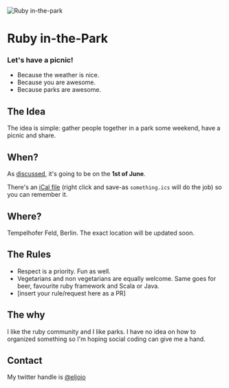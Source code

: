 ![Ruby in-the-park](https://raw.githubusercontent.com/ruby-in-the-park/ruby-in-the-park/master/logo.png?ab2bf9ccd67ec744296d8a0ce66c62ac376f4e14)

Ruby in-the-Park
================

### Let's have a picnic!
- Because the weather is nice.
- Because you are awesome.
- Because parks are awesome.

## The Idea
The idea is simple: gather people together in a park some weekend, have a picnic and share.

## When?
As [discussed](https://github.com/ruby-in-the-park/ruby-in-the-park/issues/2), it's going to be on the **1st of June**. 

There's an [iCal file](https://raw.githubusercontent.com/ruby-in-the-park/ruby-in-the-park/master/ical.ics?87eddf7be877d2e72b67dc3d938008e48b3d241e) (right click and save-as ``something.ics`` will do the job) so you can remember it.


## Where?
Tempelhofer Feld, Berlin.
The exact location will be updated soon.

## The Rules
- Respect is a priority. Fun as well.
- Vegetarians and non vegetarians are equally welcome. Same goes for beer, favourite ruby framework and Scala or Java.
- [insert your rule/request here as a PR]

## The why
I like the ruby community and I like parks. I have no idea on how to organized something so I'm hoping social coding can give me a hand.

## Contact
My twitter handle is [@eljojo](http://twitter.com/eljojo)
